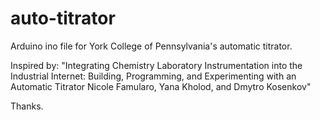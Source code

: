 # auto-titrator

Arduino ino file for York College of Pennsylvania's automatic titrator.

Inspired by:
"Integrating Chemistry Laboratory Instrumentation into the Industrial Internet: 
Building, Programming, and Experimenting with an Automatic Titrator
Nicole Famularo, Yana Kholod, and Dmytro Kosenkov"

Thanks. 
